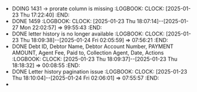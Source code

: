 - DOING 1431 -> prorate column is missing
  :LOGBOOK:
  CLOCK: [2025-01-23 Thu 17:22:40]
  :END:
- DONE 1459
  :LOGBOOK:
  CLOCK: [2025-01-23 Thu 18:07:14]--[2025-01-27 Mon 22:02:57] =>  99:55:43
  :END:
- DONE letter history is no longer available
  :LOGBOOK:
  CLOCK: [2025-01-23 Thu 18:09:38]--[2025-01-24 Fri 02:05:59] =>  07:56:21
  :END:
- DONE Debt ID, Debtor Name, Debtor Account Number, PAYMENT AMOUNT, Agent Fee, Paid to, Collection Agent, Date, Actions
  :LOGBOOK:
  CLOCK: [2025-01-23 Thu 18:09:37]--[2025-01-23 Thu 18:18:32] =>  00:08:55
  :END:
- DONE Letter history pagination issue
  :LOGBOOK:
  CLOCK: [2025-01-23 Thu 18:10:04]--[2025-01-24 Fri 02:06:01] =>  07:55:57
  :END:
-